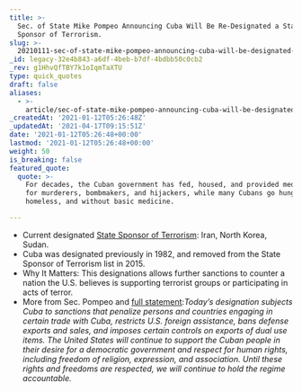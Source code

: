 ```yaml
---
title: >-
  Sec. of State Mike Pompeo Announcing Cuba Will Be Re-Designated a State
  Sponsor of Terrorism.
slug: >-
  20210111-sec-of-state-mike-pompeo-announcing-cuba-will-be-designated-a-state-sponsor-of-terror
_id: legacy-32e4b843-a6df-4beb-b7df-4bdbb50c0cb2
_rev: g1HhvQfTBY7k1oIqmTaXTU
type: quick_quotes
draft: false
aliases:
  - >-
    article/sec-of-state-mike-pompeo-announcing-cuba-will-be-designated-a-state-sponsor-of-terror/
_createdAt: '2021-01-12T05:26:48Z'
_updatedAt: '2021-04-17T09:15:51Z'
date: '2021-01-12T05:26:48+00:00'
lastmod: '2021-01-12T05:26:48+00:00'
weight: 50
is_breaking: false
featured_quote:
  quote: >-
    For decades, the Cuban government has fed, housed, and provided medical care
    for murderers, bombmakers, and hijackers, while many Cubans go hungry,
    homeless, and without basic medicine.

---
```

* Current designated [State Sponsor of Terrorism](https://www.state.gov/state-sponsors-of-terrorism/): Iran, North Korea, Sudan.
* Cuba was designated previously in 1982, and removed from the State Sponsor of Terrorism list in 2015.
* Why It Matters: This designations allows further sanctions to counter a nation the U.S. believes is supporting terrorist groups or participating in acts of terror.
* More from Sec. Pompeo and [full statement](https://www.state.gov/u-s-announces-designation-of-cuba-as-a-state-sponsor-of-terrorism/):_Today’s designation subjects Cuba to sanctions that penalize persons and countries engaging in certain trade with Cuba, restricts U.S. foreign assistance, bans defense exports and sales, and imposes certain controls on exports of dual use items._ _The United States will continue to support the Cuban people in their desire for a democratic government and respect for human rights, including freedom of religion, expression, and association. Until these rights and freedoms are respected, we will continue to hold the regime accountable._